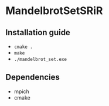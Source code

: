 # MandelbrotSetSRiR

## Installation guide

* `cmake .`
* `make`
* `./mandelbrot_set.exe`

## Dependencies

* mpich
* cmake
